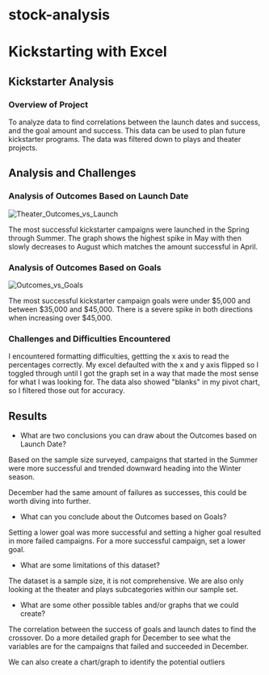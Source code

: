 # stock-analysis

# Kickstarting with Excel

## Kickstarter Analysis

### Overview of Project

 To analyze data to find correlations between the launch dates and success, and the goal amount and success. This data can be used to plan future kickstarter programs. The data was filtered down to plays and theater projects.

## Analysis and Challenges

### Analysis of Outcomes Based on Launch Date

![Theater_Outcomes_vs_Launch](../Desktop/Classwork/Crowdfunding%20Analysis/Resources/Theater_Outcomes_vs_Launch.png)

The most successful kickstarter campaigns were launched in the Spring through Summer. The graph shows the highest spike in May with then slowly decreases to August which matches the amount successful in April.

### Analysis of Outcomes Based on Goals

![Outcomes_vs_Goals](../Desktop/Classwork/Crowdfunding%20Analysis/Resources/Outcomes_vs_Goals.png)

The most successful kickstarter campaign goals were under $5,000 and between $35,000 and $45,000. There is a severe spike in both directions when increasing over $45,000.


### Challenges and Difficulties Encountered

I encountered formatting difficulties, gettting the x axis to read the percentages correctly. My excel defaulted with the x and y axis flipped so I toggled through until I got the graph set in a way that made the most sense for what I was looking for. The data also showed "blanks" in my pivot chart, so I filtered those out for accuracy.

## Results

- What are two conclusions you can draw about the Outcomes based on Launch Date?

Based on the sample size surveyed, campaigns that started in the Summer were more successful and trended downward heading into the Winter season. 

December had the same amount of failures as successes, this could be worth diving into further.

- What can you conclude about the Outcomes based on Goals?

Setting a lower goal was more successful and setting a higher goal resulted in more failed campaigns. For a more successful campaign, set a lower goal.

- What are some limitations of this dataset?

The dataset is a sample size, it is not comprehensive. We are also only looking at the theater and plays subcategories within our sample set.

- What are some other possible tables and/or graphs that we could create?

The correlation between the success of goals and launch dates to find the crossover. Do a more detailed graph for December to see what the variables are for the campaigns that failed and succeeded in December. 

We can also create a chart/graph to identify the potential outliers
